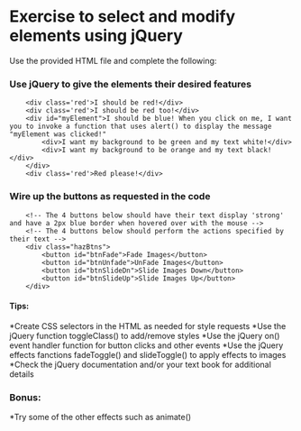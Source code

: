 # Exercise to select and modify elements using jQuery

Use the provided HTML file and complete the following:
  
### Use jQuery to give the elements their desired features

```
    <div class='red'>I should be red!</div>
    <div class='red'>I should be red too!</div>
    <div id="myElement">I should be blue! When you click on me, I want you to invoke a function that uses alert() to display the message "myElement was clicked!"
        <div>I want my background to be green and my text white!</div>
        <div>I want my background to be orange and my text black!</div>
    </div>
    <div class='red'>Red please!</div>
```
### Wire up the buttons as requested in the code

```
    <!-- The 4 buttons below should have their text display 'strong' and have a 2px blue border when hovered over with the mouse -->
    <!-- The 4 buttons below should perform the actions specified by their text -->
    <div class="hazBtns">
        <button id="btnFade">Fade Images</button>
        <button id="btnUnfade">UnFade Images</button>
        <button id="btnSlideDn">Slide Images Down</button>
        <button id="btnSlideUp">Slide Images Up</button>
    </div>
```
#### Tips:
*Create CSS selectors in the HTML as needed for style requests
*Use the jQuery function toggleClass() to add/remove styles
*Use the jQuery on() event handler function for button clicks and other events
*Use the jQuery effects fanctions fadeToggle() and slideToggle() to apply effects to images 
*Check the jQuery documentation and/or your text book for additional details

### Bonus:
*Try some of the other effects such as animate()
